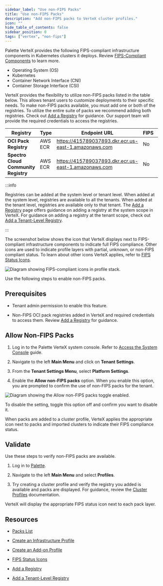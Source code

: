 ```yaml
---
sidebar_label: "Use non-FIPS Packs"
title: "Use non-FIPS Packs"
description: "Add non-FIPS packs to VerteX cluster profiles."
icon: ""
hide_table_of_contents: false
sidebar_position: 0
tags: ["vertex", "non-fips"]
---
```


Palette VerteX provides the following FIPS-compliant infrastructure components in Kubernetes clusters it deploys. Review
[FIPS-Compliant Components](../../fips/fips-compliant-components.md) to learn more.

- Operating System (OS)
- Kubernetes
- Container Network Interface (CNI)
- Container Storage Interface (CSI)

VerteX provides the flexibility to utilize non-FIPS packs listed in the table below. This allows tenant users to
customize deployments to their specific needs. To make non-FIPS packs available, you must add one or both of the
registries. To utilize the entire suite of packs we recommend adding both registries. Check out
[Add a Registry](../add-registry.md) for guidance. Our support team will provide the required credentials to access the
registries.

| **Registry**                         | **Type** | **Endpoint URL**                                     | **FIPS** | **Base Path** |
| ------------------------------------ | -------- | ---------------------------------------------------- | -------- | ------------- |
| **OCI Pack Registry**                | AWS ECR  | https://415789037893.dkr.ecr.us-east-1.amazonaws.com | No       | production    |
| **Spectro Cloud Community Registry** | AWS ECR  | https://415789037893.dkr.ecr.us-east-1.amazonaws.com | No       | community     |

:::info

Registries can be added at the system level or tenant level. When added at the system level, registries are available to
all the tenants. When added at the tenant level, registries are available only to that tenant. The
[Add a Registry](../add-registry.md) page offers guidance on adding a registry at the system scope in VerteX. For
guidance on adding a registry at the tenant scope, check out
[Add a Tenant-Level Registry](../../../tenant-settings/add-registry.md).

:::

The screenshot below shows the icon that VerteX displays next to FIPS-compliant infrastructure components to indicate
full FIPS compliance. Other icons are used to indicate profile layers with partial, unknown, or non-FIPS compliant
status. To learn about other icons VerteX applies, refer to [FIPS Status Icons](../../fips/fips-status-icons.md).

![Diagram showing FIPS-compliant icons in profile stack.](/vertex_fips-status-icons_icons-in-profile-stack.png)

Use the following steps to enable non-FIPS packs.

## Prerequisites

- Tenant admin permission to enable this feature.

- Non-FIPS OCI pack registries added in VerteX and required credentials to access them. Review
  [Add a Registry](../add-registry.md) for guidance.

## Allow Non-FIPS Packs

1. Log in to the Palette VerteX system console. Refer to
   [Access the System Console](../system-management.md#access-the-system-console) guide.

2. Navigate to the left **Main Menu** and click on **Tenant Settings**.

3. From the **Tenant Settings Menu**, select **Platform Settings**.

4. Enable the **Allow non-FIPS packs** option. When you enable this option, you are prompted to confirm the use of
   non-FIPS packs for the tenant.

![Diagram showing the Allow non-FIPS packs toggle enabled.](/vertex_use-non-fips-settings_nonFips-packs.png)

To disable the setting, toggle this option off and confirm you want to disable it.

When packs are added to a cluster profile, VerteX applies the appropriate icon next to packs and imported clusters to
indicate their FIPS compliance status.

## Validate

Use these steps to verify non-FIPS packs are available.

1. Log in to [Palette](https://console.spectrocloud.com).

2. Navigate to the left **Main Menu** and select **Profiles**.

3. Try creating a cluster profile and verify the registry you added is available and packs are displayed. For guidance,
   review the [Cluster Profiles](../../../profiles/cluster-profiles/cluster-profiles.md) documentation.

VerteX will display the appropriate FIPS status icon next to each pack layer.

## Resources

- [Packs List](../../../integrations/integrations.mdx)

- [Create an Infrastructure Profile](../../../profiles/cluster-profiles/create-cluster-profiles/create-infrastructure-profile.md)

- [Create an Add-on Profile](../../../profiles/cluster-profiles/create-cluster-profiles/create-addon-profile/create-addon-profile.md)

- [FIPS Status Icons](../../fips/fips-status-icons.md)

- [Add a Registry](../add-registry.md)

- [Add a Tenant-Level Registry](../../../tenant-settings/add-registry.md)
